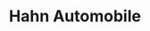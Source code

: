 ---
title: "Hahn Automobile"
url: /esslingen-am-neckar/hahn-automobile-ottostrasse/
shop: Autowerkstatt
---